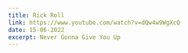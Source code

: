 ```yaml
---
title: Rick Roll
link: https://www.youtube.com/watch?v=dQw4w9WgXcQ
date: 15-06-2022
excerpt: Never Gonna Give You Up
---
```

